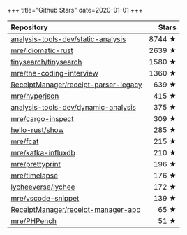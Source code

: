 +++
title="Github Stars"
date=2020-01-01
+++

| Repository | Stars |
| :--------- | ----: |
| [analysis-tools-dev/static-analysis](https://github.com/analysis-tools-dev/static-analysis) | 8744 ★ |
| [mre/idiomatic-rust](https://github.com/mre/idiomatic-rust) | 2639 ★ |
| [tinysearch/tinysearch](https://github.com/tinysearch/tinysearch) | 1580 ★ |
| [mre/the-coding-interview](https://github.com/mre/the-coding-interview) | 1360 ★ |
| [ReceiptManager/receipt-parser-legacy](https://github.com/ReceiptManager/receipt-parser-legacy) | 639 ★ |
| [mre/hyperjson](https://github.com/mre/hyperjson) | 415 ★ |
| [analysis-tools-dev/dynamic-analysis](https://github.com/analysis-tools-dev/dynamic-analysis) | 375 ★ |
| [mre/cargo-inspect](https://github.com/mre/cargo-inspect) | 309 ★ |
| [hello-rust/show](https://github.com/hello-rust/show) | 285 ★ |
| [mre/fcat](https://github.com/mre/fcat) | 215 ★ |
| [mre/kafka-influxdb](https://github.com/mre/kafka-influxdb) | 210 ★ |
| [mre/prettyprint](https://github.com/mre/prettyprint) | 196 ★ |
| [mre/timelapse](https://github.com/mre/timelapse) | 176 ★ |
| [lycheeverse/lychee](https://github.com/lycheeverse/lychee) | 172 ★ |
| [mre/vscode-snippet](https://github.com/mre/vscode-snippet) | 139 ★ |
| [ReceiptManager/receipt-manager-app](https://github.com/ReceiptManager/receipt-manager-app) | 65 ★ |
| [mre/PHPench](https://github.com/mre/PHPench) | 51 ★ |
